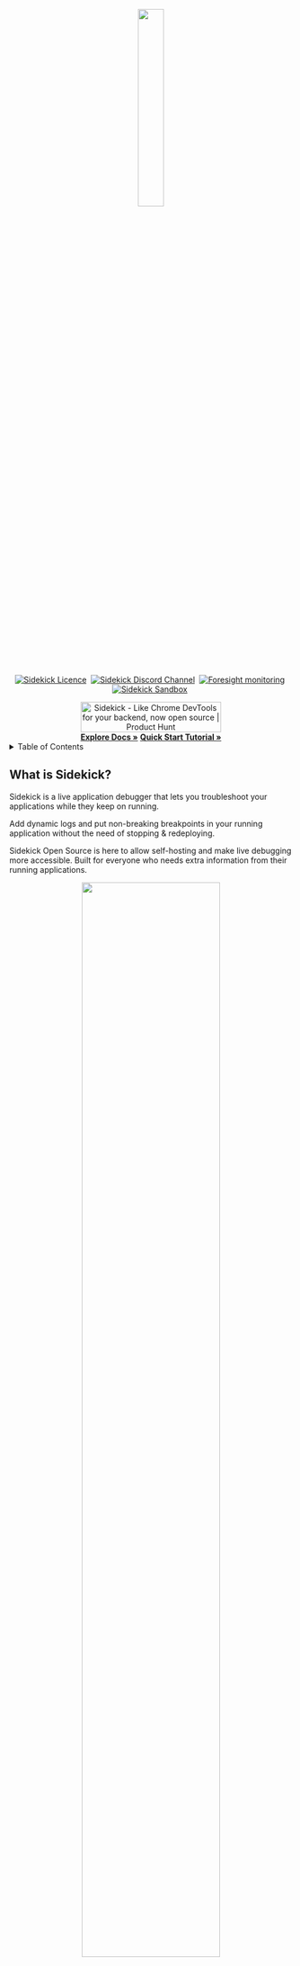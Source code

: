 <p align="center">
  <img width="30%" height="30%" src="https://4750167.fs1.hubspotusercontent-na1.net/hubfs/4750167/Sidekick%20OS%20repo/logo-1.png">
</p>
<p align="center">
    <a href="https://github.com/runsidekick/sidekick" target="_blank"><img src="https://img.shields.io/github/license/runsidekick/sidekick?style=for-the-badge" alt="Sidekick Licence" /></a>&nbsp;
    <a href="https://www.runsidekick.com/discord-invitation?utm_source=sidekick-readme" target="_blank"><img src="https://img.shields.io/discord/958745045308174416?style=for-the-badge&logo=discord&label=DISCORD" alt="Sidekick Discord Channel" /></a>&nbsp;
    <a href="https://www.runforesight.com?utm_source=sidekick-readme" target="_blank"><img src="https://img.shields.io/badge/Monitored%20by-Foresight-%239900F0?style=for-the-badge" alt="Foresight monitoring" /></a>&nbsp;
    <a href="https://app.runsidekick.com/sandbox?utm_source=sidekick-readme" target="_blank"><img src="https://img.shields.io/badge/try%20in-sandbox-brightgreen?style=for-the-badge" alt="Sidekick Sandbox" /></a>&nbsp;
    
</p>

<a name="readme-top"></a>

<div align="center">
<a href="https://www.producthunt.com/posts/sidekick-12?utm_source=badge-top-post-badge&utm_medium=badge&utm_souce=badge-sidekick&#0045;12" target="_blank"><img src="https://api.producthunt.com/widgets/embed-image/v1/top-post-badge.svg?post_id=357053&theme=light&period=daily" alt="Sidekick - Like&#0032;Chrome&#0032;DevTools&#0032;for&#0032;your&#0032;backend&#0044;&#0032;now&#0032;open&#0032;source | Product Hunt" style="width: 250px; height: 54px;" width="250" height="54" /></a>
</div>
<div align="center">
    <a href="https://docs.runsidekick.com/?utm_source=sidekick-readme"><strong>Explore Docs »</strong></a>
	    <a href="https://medium.com/runsidekick/sidekick-open-source-live-debugger-get-started-in-5-mins-efc0845a2288"><strong>Quick Start Tutorial »</strong></a>
</div>

<!-- TABLE OF CONTENTS -->
<details>
  <summary>Table of Contents</summary>
  <ol>
    <li>
      <a href="#what-is-sidekick">What is Sidekick?</a>
      <ul>
        <li><a href="#sidekick-actions">Sidekick Actions</a></li>
      </ul>
    </li>
    <li>
      <a href="#why-sidekick">Why Sidekick?</a>
    </li>
    <li>
      <a href="#features">Features</a>
    </li>
    <li>
      <a href="#who-should-use-sidekick">Who should use Sidekick?</a>
    </li>
    <li>
      <a href="#how-does-sidekick-work">How does Sidekick work?</a>
    </li>
    <li>
      <a href="#getting-started">Getting Started</a>
      <ul>
        <li><a href="#running-sidekick-using-our-docker-image">Running Sidekick using our Docker image</a></li>
        <li><a href="#building-sidekick">Building Sidekick</a></li>
      </ul>
    </li>
    <li>
      <a href="#sidekick-ecosystem">Sidekick Ecosystem</a>
      <ul>
        <li><a href="#documentation">Documentation</a></li>
        <li><a href="#agents">Agents</a></li>
        <li><a href="#clients">Clients</a></li>
        <li><a href="#usage-examples">Usage Examples</a></li>
        <li><a href="#sidekick-recipes">Sidekick Recipes</a></li>
        <li><a href="#recent-publications">Recent Publications</a></li>
      </ul>
    </li>
    <li><a href="#contributing">Contributing</a></li>
    <li><a href="#questions-problems-suggestions">Questions? Problems? Suggestions?</a></li>
    <li><a href="#contact">Contact</a></li>
  </ol>
</details>

## What is Sidekick?
Sidekick is a live application debugger that lets you troubleshoot your applications while they keep on running.

Add dynamic logs and put non-breaking breakpoints in your running application without the need of stopping & redeploying.

Sidekick Open Source is here to allow self-hosting and make live debugging more accessible. Built for everyone who needs extra information from their running applications. 
<p align="center">
  <img width="70%" height="70%" src="https://4750167.fs1.hubspotusercontent-na1.net/hubfs/4750167/Sidekick%20OS%20repo/HowSidekickWorks.gif">
</p>


##### Sidekick Actions:
Sidekick has two major actions; Tracepoints & Logpoints.

- A **tracepoint** is a non-breaking remote breakpoint. In short, it takes a snapshot of the variables when the code hits that line.
- **Logpoints** open the way for dynamic(on-demand) logging to Sidekick users. Replacing traditional logging with dynamic logging has the potential to lower stage sizes, costs, and time for log searching while adding the ability to add new logpoints without editing the source code, redeploying, or restarting the application.

Supported runtimes: Java, Python, Node.js

To learn more about Sidekick features and capabilities, see our [web page.](https://www.runsidekick.com/?utm_source=sidekick-readme)

<p align="center">
  <a href="https://app.runsidekick.com/sandbox?utm_source=github&utm_medium=readme" target="_blank"><img width="345" height="66" src="https://4750167.fs1.hubspotusercontent-na1.net/hubfs/4750167/Sidekick%20OS%20repo/try(1)%201.png"></a>
</p>

<p align="center">
  <a href="https://www.runsidekick.com/discord-invitation?utm_source=sidekick-readme" target="_blank"><img width="40%" height="40%" src="https://4750167.fs1.hubspotusercontent-na1.net/hubfs/4750167/Sidekick%20OS%20repo/joindiscord.png"></a>
</p>

<p align="right">(<a href="#readme-top">back to top</a>)</p>

## Why Sidekick?
You can use Sidekick in any stage of your development for your live debugging & logging needs. With Sidekick you can:

- Debug your remote application (monoliths or microservices on Kubernetes, Docker, VMs, or Local) and collect actionable data from your remote application.
- Add logs to your production apps without redeploying or restarting
- Cut your monitoring costs with on-demand & conditional logpoints & tracepoints
- On-board new developers by showing how your apps work using real-time data.
- Observe Event-Driven Systems with ease
- Programmatically control where and when you collect data from your applications
- Either use Sidekick's Web IDE, VS Code & IntelliJ IDEA extensions to control your Sidekick Actions or use headless clients to bring Sidekick to your workflow in any way you want!
- Evaluate the impact of an error on applications with integrated distributed tracing.
- Collaborate with your colleagues by sharing snapshots taken by Sidekick.
- Reduce the time spent context-switching between different tools.


All these with almost no overhead. PS: Check out [our benchmark blogs](https://medium.com/runsidekick/sidekick-blog-production-debuggers-2022-benchmark-results-part-1-ec173d0f8ccd)

<p align="right">(<a href="#readme-top">back to top</a>)</p>

## Features
- Conditions & custom hit limits for your logpoints and tracepoints -> collect only what you need
- Mustache powered expression system for logpoints -> easily add variable data to your logs context
- Customizable agents -> configure how your agents work, define depth and frame numbers
- Aggregate your collected data with Thundra APM and Open-telemetry traces
- Collect errors automatically and send them to your target of choice
- Define custom data redaction functions to control what is being collected
- Control your logpoints and tracepoints using client libraries & REST API
- Work with your collected data in your way using Sidekick clients

<p align="center">
  <img width="70%" height="70%" src="https://4750167.fs1.hubspotusercontent-na1.net/hubfs/4750167/Sidekick%20OS%20repo/meettracepoints%20(1).gif">
</p>
<p align="center">
  <img width="70%" height="70%" src="https://4750167.fs1.hubspotusercontent-na1.net/hubfs/4750167/Sidekick%20OS%20repo/meetlogpoints(2).gif">
</p>

<p align="right">(<a href="#readme-top">back to top</a>)</p>

## Who should use Sidekick?
While utilizing log data seems the most obvious choice for debugging a remote application, Sidekick provides an extra edge with a seamless debugging experience that is similar to debugging an application on your local environment. 

<p align="center">	
  *you*	
</p>

Whether you're a developer, testing software engineer, or QA engineer, Sidekick is here to help you find the root cause of the errors.

<p align="right">(<a href="#readme-top">back to top</a>)</p>

## How does Sidekick work?

Sidekick consists of 3 layers;
The broker is the central unit of Sidekick. It controls all the data flow between clients and agents. This very repository contains the Sidekick broker.

Agents are the layer where Sidekick actions meet with your applications. Agents deployed with your software lets you collect snapshot data and generate dynamic logs without modifying your code. Agents get orders from clients and start listening to the targeted lines with given properties. Then whenever your code hits a logpoint or a tracepoint, agents collect stack & log data and send them to the clients via the broker. Currently, we have agents for Java, Python & Node.js runtimes. 

Clients let you interact with the agents. They send commands to agents via the broker and let you control your tracepoints & logpoints. Clients come in many different ways:
- The first one is Sidekick Web IDE, which you can use with our SaaS & on-prem versions, it lets you collaborate with other developers, and control your agents, workspaces & users from your browser. Since it is a web app, it does not require any installation. To learn more about Sidekick SaaS & On-prem features and capabilities, see our [web page.](https://www.runsidekick.com?utm_source=sidekick-readme)
- Secondly, we have our IDE extensions. They enable you to control your agents with the comfort of your IDE. Currently, we have extensions for Visual Studio Code & IntelliJ IDEA. Check out the Clients section below.
- Last but not least, you can also use Sidekick with a headless approach. Sidekick Rest API lets you apply CRUD operations over logpoints & tracepoints via HTTP protocol and other clients like Sidekick Node.js Client lets you control your agents programmatically and make use of your collected data using code.

<p align="right">(<a href="#readme-top">back to top</a>)</p>

## Getting Started
The simplest way to use Sidekick is to create an account on Sidekick Cloud. For the self-hosted version, you can either build Sidekick yourself or use our Docker image.
        
  > **Note**  
  > Make sure docker daemon is running.

### Running Sidekick using our Docker image

  > **Note**  
  > Docker images are not supported on ARM64 machines. Follow building instructions to run Sidekick on your machine or visit http://www.runsidekick.com for the cloud hosted version

1. #### Configure Environment Variables
   1. Go to the docker folder under the project
   2. Open `.env` file via any text editor
        1. Set your secret token (you can set any value, this will be your master key)
            1. `API_TOKEN`, `BROKER_CLIENT_AUTHTOKEN` and `BROKER_TOKEN` must be the same, otherwise, you can’t connect your apps and your client
        2. Set MySQL secrets
            1. Set MySQL root password (`MYSQL_ROOT_PASSWORD`)
            2. Set MySQL user (`MYSQL_USER`, `SPRING_DATASOURCE_USERNAME`)
            3. Set MySQL password (`MYSQL_PASSWORD`, `SPRING_DATASOURCE_PASSWORD`)

2. #### Running Application Stack
    - Go to the docker folder under the project
    - Run command `docker-compose up -d` and wait for a minute
    - App is ready
    - You can connect to the broker using the url 
      
      `ws://<your-server-hostname-or-ip>:7777`
    - You can see the API's swagger interface at
      
        `http://<your-server-hostname-or-ip>:8084/swagger-ui/index.html`
        
    
### Building Sidekick

  > **Note**  
  > Follow Build Service Images (Advanced) for arm64 builds
  

 1. #### Build Service Images (Basic)
    1. ##### Build Sidekick Broker Image
        1. Go to `sidekick/sidekick-broker-app` folder under project
        2. Execute `release.sh`
    
    2. ##### Build Sidekick API Image
        1. Go to `sidekick/sidekick-api` folder under project
        2. Execute `release.sh`

 2. #### Build Service Images (Advanced)
      1. Go to main project folder
      2. Run command `mvn clean install -DskipTests=true`
      3. Go to sidekick-api folder `cd sidekick-api`
      4. Build API image `docker build --build-arg JAR_FILE=target/sidekick-api.jar -t runsidekick/sidekick-api:latest .`
      5. Go to sidekick-broker-app folder `cd ../sidekick-broker/sidekick-broker-app`
      6. Build Broker image `docker build --build-arg JAR_FILE=target/sidekick-broker-app.jar -t runsidekick/sidekick-broker:latest .`
      5. Run `docker-compose up -d` under `docker` folder
    

### 

Now that your broker is ready, you need to install your agents & clients to start using Sidekick. Check out them below.

To learn more see our [docs.](https://docs.runsidekick.com?utm_source=sidekick-readme)

<p align="right">(<a href="#readme-top">back to top</a>)</p>

## Sidekick Ecosystem

### Documentation

- [Sidekick Docs](https://docs.runsidekick.com?utm_source=sidekick-readme)

- [Thundra APM & Open-telemetry Integration](https://docs.runsidekick.com/integrations/tracing-integrations?utm_source=sidekick-readme)

- [Node.js Data redaction](https://docs.runsidekick.com/installation/agents/node.js/data-redaction?utm_source=sidekick-readme)


<p align="right">(<a href="#readme-top">back to top</a>)</p>


### Agents

<p align="center">
  <img width="650" height="389" src="https://4750167.fs1.hubspotusercontent-na1.net/hubfs/4750167/Sidekick%20OS%20repo/Frame%2012agents%201.png">
</p>

Check out [docs](https://docs.runsidekick.com/?utm_source=sidekick-readme) to learn how you can use agents with Sidekick Open Source!

- ##### Sidekick Java Agent:
    - [Docs](https://docs.runsidekick.com/installation/installing-agents/java?utm_source=sidekick-readme)

    - [Repository](https://github.com/runsidekick/sidekick-agent-java)
    
- ##### Sidekick Python Agent:
    - [Docs](https://docs.runsidekick.com/installation/installing-agents/python?utm_source=sidekick-readme)

    - [Repository](https://github.com/runsidekick/sidekick-agent-python)

- ##### Sidekick Node.js Agent:
    - [Docs](https://docs.runsidekick.com/installation/installing-agents/node.js?utm_source=sidekick-readme)

    - [Repository](https://github.com/runsidekick/sidekick-agent-nodejs)


<p align="right">(<a href="#readme-top">back to top</a>)</p>


### Clients

Check out [docs](https://docs.runsidekick.com/?utm_source=sidekick-readme) to learn how you can use clients with Sidekick Open Source!

- ##### VSCode Extension (Python & Node.js):
    - [Extension Page](https://marketplace.visualstudio.com/items?itemName=Sidekick.sidekick-debugger)

    - [Docs Page](https://docs.runsidekick.com/plugins/visual-studio-code-extension-python-and-node.js?utm_source=sidekick-readme)

- ##### IntelliJ IDEA (Java):
    - [Plugin Page](https://plugins.jetbrains.com/plugin/18566-sidekick)

    - [Docs Page](https://docs.runsidekick.com/plugins/intellij-idea-plugin?utm_source=sidekick-readme)


- ##### PyCharm (Python):
    - [Plugin Page](https://plugins.jetbrains.com/plugin/20031-sidekick)

    - [Docs Page](https://docs.runsidekick.com/plugins/pycharm-plugin-python?utm_source=sidekick-readme)


- ##### WebStorm (Node.js):
    - [Plugin Page](https://plugins.jetbrains.com/plugin/20142-sidekick-webstorm)

    - [Docs Page](https://docs.runsidekick.com/plugins/webstorm-plugin-node.js?utm_source=sidekick-readme)

- ##### Sidekick Node.js Client:
    [Sidekick Node Client](https://www.npmjs.com/package/@runsidekick/sidekick-client) opens up a new & headless way to use Sidekick. It allows you to both use custom ingest functions for the **tracepoint** or **logpoint** events and put/edit/delete your tracepoints/logpoints easily using code.
      
    > **Note**  
    > This can be used with agents from all runtimes.
    

- ##### REST API
    [Sidekick REST API Doc](https://api.service.runsidekick.com/swagger-ui/index.html)
    
    
<p align="right">(<a href="#readme-top">back to top</a>)</p>

### Usage Examples
- [Collect Realtime Stack Traces from NodeJS Applications](https://medium.com/runsidekick/collect-realtime-stack-traces-from-nodejs-applications-a300d1e91c1a)
- [How to add missing logpoints to your running applicatons without stopping and send them to Loki ](https://dev.to/boroskoyo/how-to-add-missing-logpoints-to-your-running-applicatons-without-stopping-and-send-them-to-loki-8l3)
- [Capturing Exception Call Stacks from Node.js Applications](https://medium.com/runsidekick/capturing-exception-call-stacks-from-running-node-js-applications-d9cd81407593)

- [Achieving Rule-based observability using Sidekick and Camunda](https://medium.com/runsidekick/achieving-rule-based-observability-using-sidekick-and-camunda-8bb6483c7730)

- [Embed Sidekick features to your applications](https://medium.com/runsidekick/sidekick-open-source-live-debugger-embed-sidekick-features-to-your-applications-1bacf083da5c)



Check out [docs](https://docs.runsidekick.com/?utm_source=sidekick-readme) for more!


<p align="right">(<a href="#readme-top">back to top</a>)</p>

### Sidekick Recipes
1. Ingest your Sidekick logs & snapshots to Loki. https://github.com/boroskoyo/sidekick-loki

    Related blog post: [Sidekick Recipes #2: Send logs to Loki -Add missing logs to your running microservices. Easy as 1–2–3](https://medium.com/runsidekick/sidekick-recipes-2-add-missing-logs-to-your-running-microservices-and-send-them-to-loki-1f5a3449343c)

2. Send your collected **tracepoint** & **logpoint** events to Elasticsearch https://github.com/boroskoyo/sidekick-elastic

    Related blog post: [Sidekick Recipes #1: Elasticsearch Ingest](https://medium.com/runsidekick/sidekick-recipes-1-elasticsearch-ingest-561d0970c030)


<p align="right">(<a href="#readme-top">back to top</a>)</p>
   
### Recent Publications
- [Sidekick Open Source Live Debugger : Get started in 5 mins](https://medium.com/runsidekick/sidekick-open-source-live-debugger-get-started-in-5-mins-efc0845a2288)
- [Past, Present, and Future of Sidekick](https://medium.com/runsidekick/past-present-and-future-of-sidekick-d75649395be2)
- [Production Debuggers — 2022 Benchmark Results](https://medium.com/runsidekick/sidekick-blog-production-debuggers-2022-benchmark-results-part-1-ec173d0f8ccd)
- [Bringing the simplicity of print() to production debugging using PyCharm](https://medium.com/runsidekick/the-way-we-develop-software-evolves-way-we-debug-cant-stay-the-same-98125b685195)

<p align="right">(<a href="#readme-top">back to top</a>)</p>

## Contributing
Checkout [CONTRIBUTING.md](CONTRIBUTING.md)

<p align="right">(<a href="#readme-top">back to top</a>)</p>

## Questions? Problems? Suggestions?

To report a bug or request a feature, create a [GitHub Issue](https://github.com/runsidekick/sidekick/issues). Please ensure someone else has not created an issue for the same topic.

<p align="right">(<a href="#readme-top">back to top</a>)</p>

## Contact

[Reach out on the Discord](https://www.runsidekick.com/discord-invitation?utm_source=sidekick-readme). A fellow community member or Sidekick engineer will be happy to help you out.

<p align="right">(<a href="#readme-top">back to top</a>)</p>

